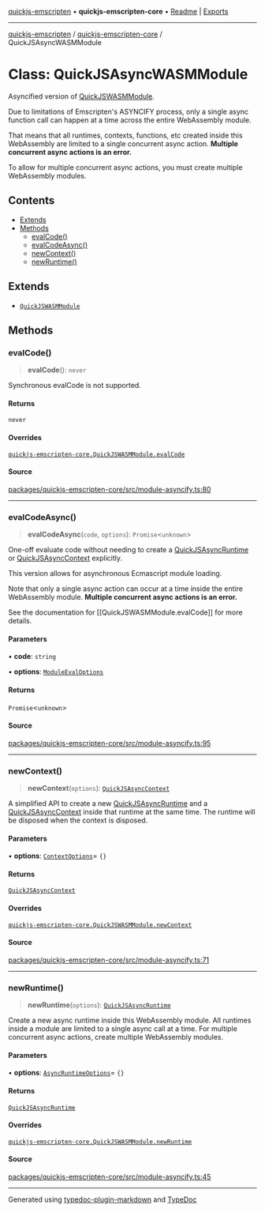 [quickjs-emscripten](../../packages.md) • **quickjs-emscripten-core** • [Readme](../README.md) \| [Exports](../exports.md)

***

[quickjs-emscripten](../../packages.md) / [quickjs-emscripten-core](../exports.md) / QuickJSAsyncWASMModule

# Class: QuickJSAsyncWASMModule

Asyncified version of [QuickJSWASMModule](QuickJSWASMModule.md).

Due to limitations of Emscripten's ASYNCIFY process, only a single async
function call can happen at a time across the entire WebAssembly module.

That means that all runtimes, contexts, functions, etc created inside this
WebAssembly are limited to a single concurrent async action.
**Multiple concurrent async actions is an error.**

To allow for multiple concurrent async actions, you must create multiple WebAssembly
modules.

## Contents

- [Extends](QuickJSAsyncWASMModule.md#extends)
- [Methods](QuickJSAsyncWASMModule.md#methods)
  - [evalCode()](QuickJSAsyncWASMModule.md#evalcode)
  - [evalCodeAsync()](QuickJSAsyncWASMModule.md#evalcodeasync)
  - [newContext()](QuickJSAsyncWASMModule.md#newcontext)
  - [newRuntime()](QuickJSAsyncWASMModule.md#newruntime)

## Extends

- [`QuickJSWASMModule`](QuickJSWASMModule.md)

## Methods

### evalCode()

> **evalCode**(): `never`

Synchronous evalCode is not supported.

#### Returns

`never`

#### Overrides

[`quickjs-emscripten-core.QuickJSWASMModule.evalCode`](QuickJSWASMModule.md#evalcode)

#### Source

[packages/quickjs-emscripten-core/src/module-asyncify.ts:80](https://github.com/justjake/quickjs-emscripten/blob/main/packages/quickjs-emscripten-core/src/module-asyncify.ts#L80)

***

### evalCodeAsync()

> **evalCodeAsync**(`code`, `options`): `Promise`\<`unknown`\>

One-off evaluate code without needing to create a [QuickJSAsyncRuntime](QuickJSAsyncRuntime.md) or
[QuickJSAsyncContext](QuickJSAsyncContext.md) explicitly.

This version allows for asynchronous Ecmascript module loading.

Note that only a single async action can occur at a time inside the entire WebAssembly module.
**Multiple concurrent async actions is an error.**

See the documentation for [[QuickJSWASMModule.evalCode]] for more details.

#### Parameters

• **code**: `string`

• **options**: [`ModuleEvalOptions`](../interfaces/ModuleEvalOptions.md)

#### Returns

`Promise`\<`unknown`\>

#### Source

[packages/quickjs-emscripten-core/src/module-asyncify.ts:95](https://github.com/justjake/quickjs-emscripten/blob/main/packages/quickjs-emscripten-core/src/module-asyncify.ts#L95)

***

### newContext()

> **newContext**(`options`): [`QuickJSAsyncContext`](QuickJSAsyncContext.md)

A simplified API to create a new [QuickJSAsyncRuntime](QuickJSAsyncRuntime.md) and a
[QuickJSAsyncContext](QuickJSAsyncContext.md) inside that runtime at the same time. The runtime will
be disposed when the context is disposed.

#### Parameters

• **options**: [`ContextOptions`](../interfaces/ContextOptions.md)= `{}`

#### Returns

[`QuickJSAsyncContext`](QuickJSAsyncContext.md)

#### Overrides

[`quickjs-emscripten-core.QuickJSWASMModule.newContext`](QuickJSWASMModule.md#newcontext)

#### Source

[packages/quickjs-emscripten-core/src/module-asyncify.ts:71](https://github.com/justjake/quickjs-emscripten/blob/main/packages/quickjs-emscripten-core/src/module-asyncify.ts#L71)

***

### newRuntime()

> **newRuntime**(`options`): [`QuickJSAsyncRuntime`](QuickJSAsyncRuntime.md)

Create a new async runtime inside this WebAssembly module. All runtimes inside a
module are limited to a single async call at a time. For multiple
concurrent async actions, create multiple WebAssembly modules.

#### Parameters

• **options**: [`AsyncRuntimeOptions`](../interfaces/AsyncRuntimeOptions.md)= `{}`

#### Returns

[`QuickJSAsyncRuntime`](QuickJSAsyncRuntime.md)

#### Overrides

[`quickjs-emscripten-core.QuickJSWASMModule.newRuntime`](QuickJSWASMModule.md#newruntime)

#### Source

[packages/quickjs-emscripten-core/src/module-asyncify.ts:45](https://github.com/justjake/quickjs-emscripten/blob/main/packages/quickjs-emscripten-core/src/module-asyncify.ts#L45)

***

Generated using [typedoc-plugin-markdown](https://www.npmjs.com/package/typedoc-plugin-markdown) and [TypeDoc](https://typedoc.org/)

